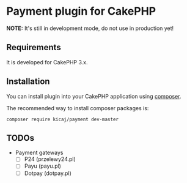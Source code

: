 # Payment plugin for CakePHP

**NOTE:** It's still in development mode, do not use in production yet!

## Requirements

It is developed for CakePHP 3.x.

## Installation

You can install plugin into your CakePHP application using [composer](http://getcomposer.org).

The recommended way to install composer packages is:

```
composer require kicaj/payment dev-master
```

## TODOs

- Payment gateways
  - [ ] P24 (przelewy24.pl)
  - [ ] Payu (payu.pl)
  - [ ] Dotpay (dotpay.pl)
